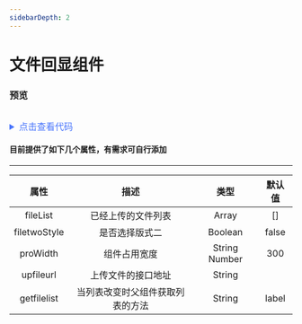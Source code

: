 ```yaml
---
sidebarDepth: 2
---
```


# 文件回显组件

### 预览

<ClientOnly>
  <upfile-demo></upfile-demo>
</ClientOnly>

<details style="margin-top: 32px; ">

 <summary style=" outline: none; color: #4975fc; font-size: 16px">点击查看代码</summary>

``` html
<template>
    <up-files :pro-width="186"  ref="childupfile" :file-list="fileList" upfileurl="http://test.compliancejsf.jr.jd.com/letters/saveFile" @getfilelist="getfilelist"></up-files>
</template>

<script>
    import UpFiles from "../../../src/components/business/upfiles/src/UpFiles.vue"; //上传附件组件


    data() {
        return {
            attachments  : [],//最终上送服务端的数据
            fileList:[    //初始化时服务端返回的数据集合
                {
                  name: 'haha.jpeg',
                  size:"1222",
                  url: 'https://fuss10.elemecdn.com/3/63/4e7f3a15429bfda99bce42a18cdd1jpeg.jpeg?imageMogr2/thumbnail/360x360/format/webp/quality/100',
                  username: "阿布",
                  datetime:1574169299630,
                },
                {
                  name: 'food.pdf',
                  size:"1000",
                  url: 'https://fuss10.elemecdn.com/3/63/4e7f3a15429bfda99bce42a18cdd1jpeg.jpeg?imageMogr2/thumbnail/360x360/format/webp/quality/100',
                  username: "阿布",
                  datetime:1574169299630,
                },
            ],
        };
  },
  components: {
    UpFiles
  },
  methods: {
    //获取上传后的附件表
    getfilelist() {
      const filesarr = this.$refs.childupfile.newfilelist;
      this.fileList = filesarr;
      this.attachments.length = 0;
      filesarr.forEach(e => {
        this.attachments.push({
          attachmentDesc: "",
          attachmentName: e.name,
          url: e.absolutePath
        });
      });
    }
  }
</script>
```

</details>

#### 目前提供了如下几个属性，有需求可自行添加

---

| 属性 | 描述 | 类型 | 默认值 |
| :----------: | :----------: | :------: | :-----: |
| fileList | 已经上传的文件列表 | Array | [] |
| filetwoStyle |   是否选择版式二   | Boolean | false |
| proWidth |     组件占用宽度   | String  Number | 300 |
| upfileurl |    上传文件的接口地址    | String | |
| getfilelist |   当列表改变时父组件获取列表的方法     | String | label|




